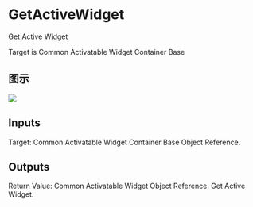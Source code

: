 # GetActiveWidget

Get Active Widget

Target is Common Activatable Widget Container Base

## 图示

![]($-20221218-17341556.png)

## Inputs

Target: Common Activatable Widget Container Base Object Reference.  

## Outputs

Return Value: Common Activatable Widget Object Reference. Get Active Widget.

